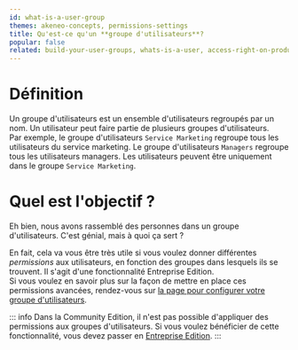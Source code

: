 ```yaml
---
id: what-is-a-user-group
themes: akeneo-concepts, permissions-settings
title: Qu'est-ce qu'un **groupe d'utilisateurs**?
popular: false
related: build-your-user-groups, whats-is-a-user, access-right-on-products, access-rights-on-imports-exports, access-rights-on-assets
---
```


# Définition

Un groupe d'utilisateurs est un ensemble d'utilisateurs regroupés par un nom. Un utilisateur peut faire partie de plusieurs groupes d'utilisateurs.  
Par exemple, le groupe d'utilisateurs `Service Marketing` regroupe tous les utilisateurs du service marketing. Le groupe d'utilisateurs `Managers` regroupe tous les utilisateurs managers. Les utilisateurs peuvent être uniquement dans le groupe `Service Marketing`.

# Quel est l'objectif ?
Eh bien, nous avons rassemblé des personnes dans un groupe d'utilisateurs. C'est génial, mais à quoi ça sert ?

En fait, cela va vous être très utile si vous voulez donner différentes *permissions* aux utilisateurs, en fonction des groupes dans lesquels ils se trouvent. Il s'agit d'une fonctionnalité Entreprise Edition.  
Si vous voulez en savoir plus sur la façon de mettre en place ces permissions avancées, rendez-vous sur [la page pour configurer votre groupe d'utilisateurs](/articles/build-your-user-groups.html).

::: info
Dans la Community Edition, il n'est pas possible d'appliquer des permissions aux groupes d'utilisateurs. Si vous voulez bénéficier de cette fonctionnalité, vous devez passer en [Entreprise Edition](https://www.akeneo.com/enterprise-edition/?source=akeneo-help).
:::
